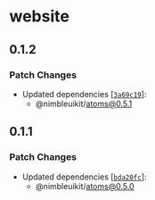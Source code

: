 # website

## 0.1.2

### Patch Changes

- Updated dependencies [[`3a69c19`](https://github.com/JohnVersus/nimbleuikit/commit/3a69c192d17451a93c171414eddb9a7fb5081dcd)]:
  - @nimbleuikit/atoms@0.5.1

## 0.1.1

### Patch Changes

- Updated dependencies [[`bda20fc`](https://github.com/JohnVersus/nimbleuikit/commit/bda20fc4b830f203f01219318e68cc263be39416)]:
  - @nimbleuikit/atoms@0.5.0
